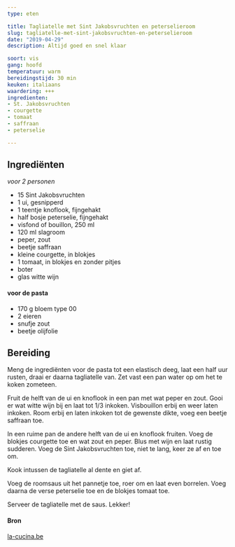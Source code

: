 ```yaml
---
type: eten

title: Tagliatelle met Sint Jakobsvruchten en peterselieroom
slug: tagliatelle-met-sint-jakobsvruchten-en-peterselieroom
date: "2019-04-29"
description: Altijd goed en snel klaar

soort: vis
gang: hoofd
temperatuur: warm
bereidingstijd: 30 min
keuken: italiaans
waardering: +++
ingredienten:
- St. Jakobsvruchten
- courgette
- tomaat
- saffraan
- peterselie

---
```


## Ingrediënten

*voor 2 personen*

* 15 Sint Jakobsvruchten
* 1 ui, gesnipperd
* 1 teentje knoflook, fijngehakt
* half bosje peterselie, fijngehakt
* visfond of bouillon, 250 ml
* 120 ml slagroom
* peper, zout
* beetje saffraan
* kleine courgette, in blokjes
* 1 tomaat, in blokjes en zonder pitjes
* boter
* glas witte wijn

#### voor de pasta

* 170 g bloem type 00
* 2 eieren
* snufje zout
* beetje olijfolie

## Bereiding

Meng de ingrediënten voor de pasta tot een elastisch deeg, laat een half uur rusten, draai er daarna tagliatelle van. Zet vast een pan water op om het te koken zometeen.

Fruit de helft van de ui en knoflook in een pan met wat peper en zout. Gooi er wat witte wijn bij en laat tot 1/3 inkoken. Visbouillon erbij en weer laten inkoken. Room erbij en laten inkoken tot de gewenste dikte, voeg een beetje saffraan toe.

In een ruime pan de andere helft van de ui en knoflook fruiten. Voeg de blokjes courgette toe en wat zout en peper. Blus met wijn en laat rustig sudderen. Voeg de Sint Jakobsvruchten toe, niet te lang, keer ze af en toe om.

Kook intussen de tagliatelle al dente en giet af.

Voeg de roomsaus uit het pannetje toe, roer om en laat even borrelen. Voeg daarna de verse peterselie toe en de blokjes tomaat toe.

Serveer de tagliatelle met de saus. Lekker!

#### Bron

[la-cucina.be](http://www.la-cucina.be)
